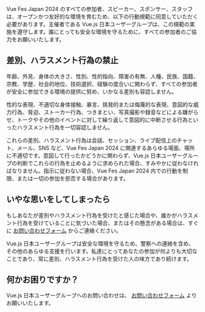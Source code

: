 Vue Fes Japan 2024 のすべての参加者、スピーカー、スポンサー、スタッフは、オープンかつ友好的な環境を育むため、以下の行動規範に同意していただく必要があります。主催者である Vue.js 日本ユーザーグループは、この規範の実施を遵守します。誰にとっても安全な環境を守るために、すべての参加者のご協力をお願いいたします。

## 差別、ハラスメント行為の禁止

年齢、外見、身体の大きさ、性別、性的指向、障害の有無、人種、民族、国籍、宗教、学歴、社会的地位、技術選択、経験の度合いに関わらず、すべての参加者が安全に参加できる環境の提供に努め、いかなる差別も容認しません。

性的な表現、不適切な身体接触、暴言、挑発的または侮蔑的な表現、意図的な威力行為、脅迫、ストーカー行為、つきまとい、写真撮影や録音などによる嫌がらせ、トークやその他のイベントに対して繰り返して意図的に中断させる行為といったハラスメント行為を一切容認しません。

これらの差別、ハラスメント行為は会話、セッション、ライブ配信上のチャット、メール、SNS など、Vue Fes Japan 2024 に関連するあらゆる場面、場所に不適切です。意図して行ったかどうかに関わらず、Vue.js 日本ユーザーグループの判断でこれらの行為を止めるように求められた場合、すみやかに従わなければなりません。指示に従わない場合、Vue Fes Japan 2024 内での行動を制限、または一切の参加を拒否する場合があります。

## いやな思いをしてしまったら

もしあなたが差別やハラスメント行為を受けたと感じた場合や、誰かがハラスメント行為を受けていることに気づいた場合、またはその懸念がある場合は、すぐに [お問い合わせフォーム](/#contact-form) からご連絡ください。

Vue.js 日本ユーザーグループは安全な環境を守るため、警察への連絡を含め、その他のあらゆる支援を行います。私達にとってあなたの参加が何よりも大切なことであり、常に差別、ハラスメント行為を受けた人の味方であり続けます。

## 何かお困りですか？

Vue.js 日本ユーザーグループへのお問い合わせは、 [お問い合わせフォーム](/#contact-form) よりお願いいたします。
